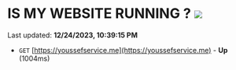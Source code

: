 # IS MY WEBSITE RUNNING ? [![](https://img.shields.io/static/v1?label=Sponsor&message=%E2%9D%A4&logo=GitHub&color=%23fe8e86)](https://github.com/sponsors/<username>)

Last updated: **12/24/2023, 10:39:15 PM**

- `GET` [https://youssefservice.me](https://youssefservice.me) - **Up** (1004ms)

